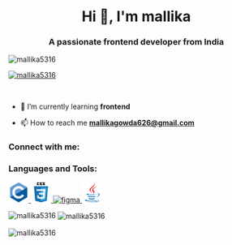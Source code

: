 <h1 align="center">Hi 👋, I'm mallika</h1>
<h3 align="center">A passionate frontend developer from India</h3>

<p align="left"> <img src="https://komarev.com/ghpvc/?username=mallika5316&label=Profile%20views&color=0e75b6&style=flat" alt="mallika5316" /> </p>

<p align="left"> <a href="https://github.com/ryo-ma/github-profile-trophy"><img src="https://github-profile-trophy.vercel.app/?username=mallika5316" alt="mallika5316" /></a> </p>

<p align="left"> <a href="https://twitter.com/" target="blank"><img src="https://img.shields.io/twitter/follow/?logo=twitter&style=for-the-badge" alt="" /></a> </p>

- 🌱 I’m currently learning **frontend**

- 📫 How to reach me **mallikagowda626@gmail.com**

<h3 align="left">Connect with me:</h3>
<p align="left">
</p>

<h3 align="left">Languages and Tools:</h3>
<p align="left"> <a href="https://www.cprogramming.com/" target="_blank" rel="noreferrer"> <img src="https://raw.githubusercontent.com/devicons/devicon/master/icons/c/c-original.svg" alt="c" width="40" height="40"/> </a> <a href="https://www.w3schools.com/css/" target="_blank" rel="noreferrer"> <img src="https://raw.githubusercontent.com/devicons/devicon/master/icons/css3/css3-original-wordmark.svg" alt="css3" width="40" height="40"/> </a> <a href="https://www.figma.com/" target="_blank" rel="noreferrer"> <img src="https://www.vectorlogo.zone/logos/figma/figma-icon.svg" alt="figma" width="40" height="40"/> </a> <a href="https://www.java.com" target="_blank" rel="noreferrer"> <img src="https://raw.githubusercontent.com/devicons/devicon/master/icons/java/java-original.svg" alt="java" width="40" height="40"/> </a> </p>

<p><img align="left" src="https://github-readme-stats.vercel.app/api/top-langs?username=mallika5316&show_icons=true&locale=en&layout=compact" alt="mallika5316" /></p>

<p>&nbsp;<img align="center" src="https://github-readme-stats.vercel.app/api?username=mallika5316&show_icons=true&locale=en" alt="mallika5316" /></p>

<p><img align="center" src="https://github-readme-streak-stats.herokuapp.com/?user=mallika5316&" alt="mallika5316" /></p>
